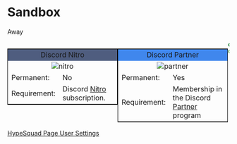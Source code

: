 # Sandbox

Away <img src="https://cdn.discordapp.com/emojis/459151263137923072.png?v=1" width="12" height="12">

<table style="width:250px; border:1px solid black; float:left">
<tr>
<td colspan="2" style="background-color:#4F5D7F; text-align:center">Discord Nitro</td>
</tr>
<tr>
<td colspan="2" style="text-align:center"><img src="https://cdn.discordapp.com/emojis/340386793075769345.png?v=1" alt="nitro"></td>
</tr>
<tr>
<td>Permanent:</td>
<td>No</td>
</tr>
<tr>
<td>Requirement:</td>
<td>Discord <a href="https://discordia.me/Nitro">Nitro</a> subscription.</td>
</tr>
</table> 


<table style="width:250px; border:1px solid black; float:left">
<tr>
<td colspan="2" style="background-color:#4087ED; text-align:center">Discord Partner</td>
</tr>
<tr>
<td colspan="2" style="text-align:center"><img src="https://cdn.discordapp.com/emojis/340386793041952770.png?v=1" alt="partner"></td>
</tr>
<tr>
<td>Permanent:</td>
<td>Yes</td>
</tr>
<tr>
<td>Requirement:</td>
<td>Membership in the Discord  <a href="https://discordia.me/partner">Partner</a> program</td>
</tr>
</table> 

```js
const hello = "world"
console.log(hello);
```

[HypeSquad Page User Settings](discord://https://discordapp.com/settings/hypesquad-online)
